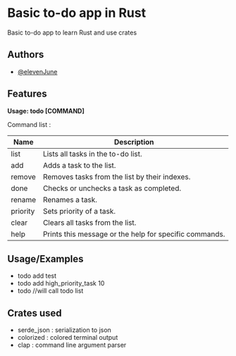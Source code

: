 
# Basic to-do app in Rust

Basic to-do app to learn Rust and use crates


## Authors

- [@elevenJune](https://github.com/ElevenJune)


## Features

__Usage: todo [COMMAND]__

Command list :

| Name     |  Description                                      |
|----------|---------------------------------------------------|
| list     |  Lists all tasks in the to-do list.              |
| add      |  Adds a task to the list.                         |
| remove   |  Removes tasks from the list by their indexes.    |
| done     |  Checks or unchecks a task as completed.         |
| rename   |  Renames a task.                        |
| priority |  Sets priority of a task.               |
| clear    |  Clears all tasks from the list.                  |
| help     |  Prints this message or the help for specific commands. |


## Usage/Examples

- todo add test
- todo add high_priority_task 10
- todo //will call todo list

## Crates used
- serde_json : serialization to json
- colorized : colored terminal output
- clap : command line argument parser

